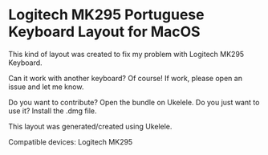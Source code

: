 # Logitech MK295 Portuguese Keyboard Layout for MacOS

This kind of layout was created to fix my problem with Logitech MK295 Keyboard.

Can it work with another keyboard? Of course! If work, please open an issue and let me know.

Do you want to contribute? Open the bundle on Ukelele.
Do you just want to use it? Install the .dmg file.

This layout was generated/created using Ukelele.

Compatible devices:
Logitech MK295
